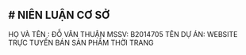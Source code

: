 <h2># NIÊN LUẬN CƠ SỞ</h2>
HỌ VÀ TÊN : ĐỖ VĂN THUẬN  
MSSV: B2014705  
TÊN DỰ ÁN: WEBSITE TRỰC TUYẾN BÁN SẢN PHẨM THỜI TRANG
